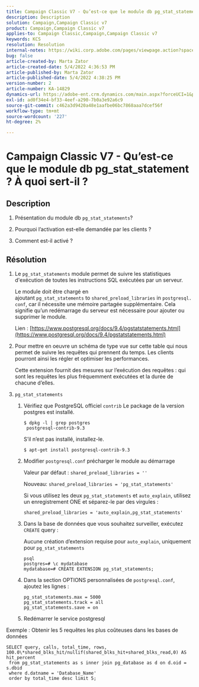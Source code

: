 ```yaml
---
title: Campaign Classic V7 - Qu’est-ce que le module db pg_stat_statement ? À quoi sert-il ?
description: Description
solution: Campaign,Campaign Classic v7
product: Campaign,Campaign Classic v7
applies-to: Campaign Classic,Campaign,Campaign Classic v7
keywords: KCS
resolution: Resolution
internal-notes: https://wiki.corp.adobe.com/pages/viewpage.action?spaceKey=neolane&title=Database+performance+optimization+-+Identify+bottleneck+queries+with+execution+statistics#Databaseperformanceoptimization-Identifybottleneckquerieswithexecutionstatistics-pg_stat_statements
bug: false
article-created-by: Marta Zator
article-created-date: 5/4/2022 4:36:53 PM
article-published-by: Marta Zator
article-published-date: 5/4/2022 4:38:25 PM
version-number: 2
article-number: KA-14829
dynamics-url: https://adobe-ent.crm.dynamics.com/main.aspx?forceUCI=1&pagetype=entityrecord&etn=knowledgearticle&id=aa74c765-c8cb-ec11-a7b5-6045bd00d4f5
exl-id: ad0f34e4-bf33-4eef-a290-7b0a3e92a6c9
source-git-commit: c462a3d9420a48e1aafbe06bc7868aaa7dcef56f
workflow-type: tm+mt
source-wordcount: '227'
ht-degree: 2%

---
```


# Campaign Classic V7 - Qu’est-ce que le module db pg_stat_statement ? À quoi sert-il ?

## Description

1. Présentation du module db `pg_stat_statements`?

1. Pourquoi l’activation est-elle demandée par les clients ?

1. Comment est-il activé ?

## Résolution

1. Le `pg_stat_statements` module permet de suivre les statistiques d&#39;exécution de toutes les instructions SQL exécutées par un serveur.

   Le module doit être chargé en ajoutant `pg_stat_statements` to `shared_preload_libraries` in `postgresql.conf`, car il nécessite une mémoire partagée supplémentaire. Cela signifie qu’un redémarrage du serveur est nécessaire pour ajouter ou supprimer le module.

   Lien : [https://www.postgresql.org/docs/9.4/pgstatstatements.html](https://www.postgresql.org/docs/9.4/pgstatstatements.html)

1. Pour mettre en oeuvre un schéma de type vue sur cette table qui nous permet de suivre les requêtes qui prennent du temps. Les clients pourront ainsi les régler et optimiser les performances.

   Cette extension fournit des mesures sur l’exécution des requêtes : qui sont les requêtes les plus fréquemment exécutées et la durée de chacune d’elles.

1. `pg_stat_statements`

   1. Vérifiez que PostgreSQL officiel `contrib` Le package de la version postgres est installé.

      ```
      $ dpkg -l | grep postgres
       postgresql-contrib-9.3
      ```

      S’il n’est pas installé, installez-le.

      ```
      $ apt-get install postgresql-contrib-9.3
      ```

   1. Modifier `postgresql.conf` précharger le module au démarrage

      Valeur par défaut : `shared_preload_libraries = ''`

      Nouveau: `shared_preload_libraries = 'pg_stat_statements'`

      Si vous utilisez les deux `pg_stat_statements` et `auto_explain`, utilisez un enregistrement ONE et séparez-le par des virgules :

      ```
      shared_preload_libraries = 'auto_explain,pg_stat_statements'
      ```

   1. Dans la base de données que vous souhaitez surveiller, exécutez `CREATE` query :

      Aucune création d’extension requise pour `auto_explain`, uniquement pour `pg_stat_statements`

      ```
      psql
      postgres=# \c mydatabase
      mydatabase=# CREATE EXTENSION pg_stat_statements;
      ```

   1. Dans la section OPTIONS personnalisées de `postgresql.conf`, ajoutez les lignes :

      ```
      pg_stat_statements.max = 5000
      pg_stat_statements.track = all
      pg_stat_statements.save = on
      ```

   1. Redémarrer le service postgresql

Exemple : Obtenir les 5 requêtes les plus coûteuses dans les bases de données

```
SELECT query, calls, total_time, rows, 100.0\*shared_blks_hit/nullif(shared_blks_hit+shared_blks_read,0) AS hit_percent
 from pg_stat_statements as s inner join pg_database as d on d.oid = s.dbid
 where d.datname = 'Database_Name'
 order by total_time desc limit 5;
```

